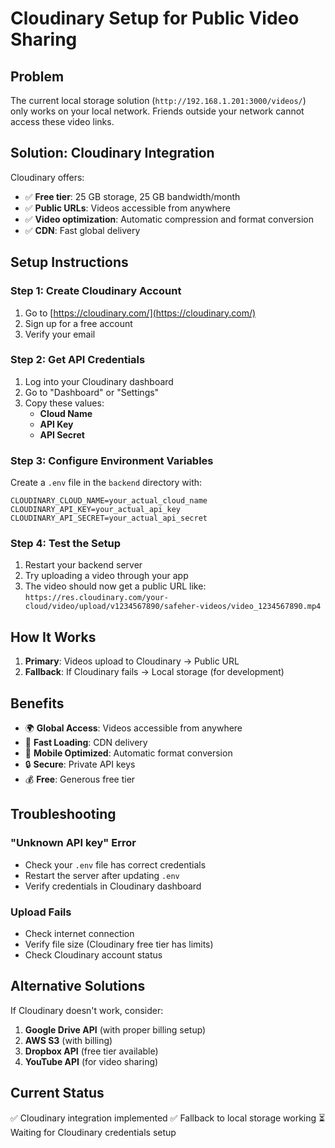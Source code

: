 # Cloudinary Setup for Public Video Sharing

## Problem
The current local storage solution (`http://192.168.1.201:3000/videos/`) only works on your local network. Friends outside your network cannot access these video links.

## Solution: Cloudinary Integration

Cloudinary offers:
- ✅ **Free tier**: 25 GB storage, 25 GB bandwidth/month
- ✅ **Public URLs**: Videos accessible from anywhere
- ✅ **Video optimization**: Automatic compression and format conversion
- ✅ **CDN**: Fast global delivery

## Setup Instructions

### Step 1: Create Cloudinary Account
1. Go to [https://cloudinary.com/](https://cloudinary.com/)
2. Sign up for a free account
3. Verify your email

### Step 2: Get API Credentials
1. Log into your Cloudinary dashboard
2. Go to "Dashboard" or "Settings"
3. Copy these values:
   - **Cloud Name**
   - **API Key**
   - **API Secret**

### Step 3: Configure Environment Variables
Create a `.env` file in the `backend` directory with:

```env
CLOUDINARY_CLOUD_NAME=your_actual_cloud_name
CLOUDINARY_API_KEY=your_actual_api_key
CLOUDINARY_API_SECRET=your_actual_api_secret
```

### Step 4: Test the Setup
1. Restart your backend server
2. Try uploading a video through your app
3. The video should now get a public URL like: `https://res.cloudinary.com/your-cloud/video/upload/v1234567890/safeher-videos/video_1234567890.mp4`

## How It Works

1. **Primary**: Videos upload to Cloudinary → Public URL
2. **Fallback**: If Cloudinary fails → Local storage (for development)

## Benefits

- 🌍 **Global Access**: Videos accessible from anywhere
- 🚀 **Fast Loading**: CDN delivery
- 📱 **Mobile Optimized**: Automatic format conversion
- 🔒 **Secure**: Private API keys
- 💰 **Free**: Generous free tier

## Troubleshooting

### "Unknown API key" Error
- Check your `.env` file has correct credentials
- Restart the server after updating `.env`
- Verify credentials in Cloudinary dashboard

### Upload Fails
- Check internet connection
- Verify file size (Cloudinary free tier has limits)
- Check Cloudinary account status

## Alternative Solutions

If Cloudinary doesn't work, consider:
1. **Google Drive API** (with proper billing setup)
2. **AWS S3** (with billing)
3. **Dropbox API** (free tier available)
4. **YouTube API** (for video sharing)

## Current Status

✅ Cloudinary integration implemented
✅ Fallback to local storage working
⏳ Waiting for Cloudinary credentials setup

